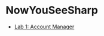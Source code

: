 # NowYouSeeSharp

* [Lab 1: Account Manager](https://github.com/annchous/NowYouSeeSharp/tree/main/NYSS/NYSS)
